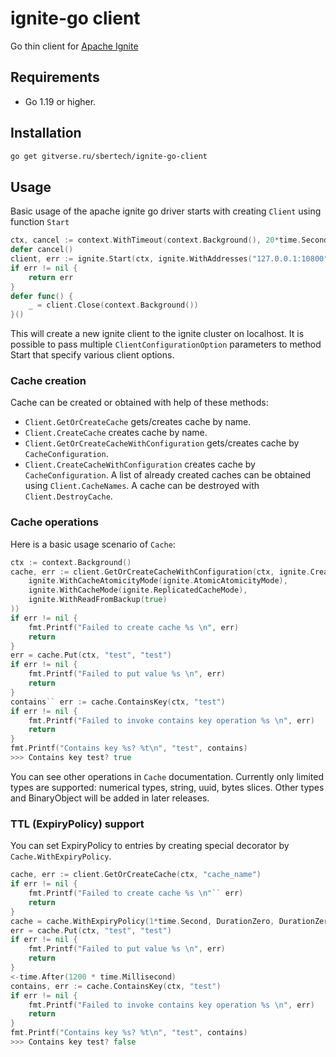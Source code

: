 # ignite-go client
Go thin client for [Apache Ignite](https://ignite.apache.org/)

## Requirements
- Go 1.19 or higher.
## Installation
```bash
go get gitverse.ru/sbertech/ignite-go-client
```
## Usage
Basic usage of the apache ignite go driver starts with creating ``Client`` using function ``Start``
```go
ctx, cancel := context.WithTimeout(context.Background(), 20*time.Second)
defer cancel()
client, err := ignite.Start(ctx, ignite.WithAddresses("127.0.0.1:10800", "127.0.0.1:10801"))
if err != nil {
	return err
}
defer func() {
	_ = client.Close(context.Background())
}()
```
This will create a new ignite client to the ignite cluster on localhost. It is possible
to pass multiple ``ClientConfigurationOption`` parameters to method Start that specify various
client options.
### Cache creation
Cache can be created or obtained with help of these methods:
  - ``Client.GetOrCreateCache`` gets/creates cache by name.
  - ``Client.CreateCache`` creates cache by name.
  - ``Client.GetOrCreateCacheWithConfiguration`` gets/creates cache by ``CacheConfiguration``.
  - ``Client.CreateCacheWithConfiguration`` creates cache by ``CacheConfiguration``.
A list of already created caches can be obtained using ``Client.CacheNames``. A cache can be destroyed with ``Client.DestroyCache``.
### Cache operations
Here is a basic usage scenario of ``Cache``:
```go
ctx := context.Background()
cache, err := client.GetOrCreateCacheWithConfiguration(ctx, ignite.CreateCacheConfiguration("test",
	ignite.WithCacheAtomicityMode(ignite.AtomicAtomicityMode),
	ignite.WithCacheMode(ignite.ReplicatedCacheMode),
	ignite.WithReadFromBackup(true)
))
if err != nil {
	fmt.Printf("Failed to create cache %s \n", err)
	return
}
err = cache.Put(ctx, "test", "test")
if err != nil {
	fmt.Printf("Failed to put value %s \n", err)
	return
}
contains`` err := cache.ContainsKey(ctx, "test")
if err != nil {
	fmt.Printf("Failed to invoke contains key operation %s \n", err)
	return
}
fmt.Printf("Contains key %s? %t\n", "test", contains)
>>> Contains key test? true
```
You can see other operations in ``Cache`` documentation. Currently only limited types are supported: numerical types, string,
uuid, bytes slices. Other types and BinaryObject will be added in later releases.
### TTL (ExpiryPolicy) support
You can set ExpiryPolicy to entries by creating special decorator by ``Cache.WithExpiryPolicy``.
```go
cache, err := client.GetOrCreateCache(ctx, "cache_name")
if err != nil {
	fmt.Printf("Failed to create cache %s \n"`` err)
	return
}
cache = cache.WithExpiryPolicy(1*time.Second, DurationZero, DurationZero)
err = cache.Put(ctx, "test", "test")
if err != nil {
	fmt.Printf("Failed to put value %s \n", err)
	return
}
<-time.After(1200 * time.Millisecond)
contains, err := cache.ContainsKey(ctx, "test")
if err != nil {
	fmt.Printf("Failed to invoke contains key operation %s \n", err)
	return
}
fmt.Printf("Contains key %s? %t\n", "test", contains)
>>> Contains key test? false
```
